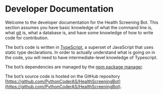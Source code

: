 # Developer Documentation

Welcome to the developer documentation for the Health Screening Bot. This section assumes you have basic knowledge of
what the command line is, what [git](https://git-scm.com/) is, what a database is, and have some knowledge of how to
write code for contribution.

The bot’s code is written in [TypeScript](https://www.typescriptlang.org/), a superset of JavaScript that uses static
type declarations. In order to actually understand what is going on in the code, you will need to have
intermediate-level knowledge of Typescript.

The bot’s dependencies are managed by the [npm package manager](https://www.npmjs.com/).

The bot’s source code is hosted on the GitHub repository [https://github.com/PythonCoderAS/HealthScreeningBot](https://github.com/PythonCoderAS/HealthScreeningBot).

